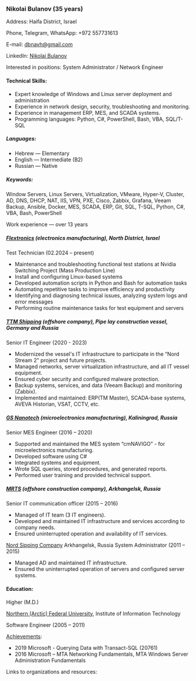 ### Nikolai Bulanov (35 years)

Address: Haifa District, Israel

Phone, Telegram, WhatsApp: +972 557731613

E-mail: [dbnavh@gmail.com](mailto:dbnavh@gmail.com)

LinkedIn: [Nikolai Bulanov](https://www.linkedin.com/in/nikolai-bulanov/)

Interested in positions: System Administrator / Network Engineer

#### Technical Skills:

- Expert knowledge of Windows and Linux server deployment and administration
- Experience in network design, security, troubleshooting and monitoring.
- Experience in management ERP, MES, and SCADA systems.
- Programming languages: Python, C#, PowerShell, Bash, VBA, SQL/T-SQL

##### Languages:

- Hebrew — Elementary
- English — Intermediate (B2)
- Russian — Native

##### Keywords: 
Window Servers, Linux Servers, Virtualization, VMware,
Hyper-V, Cluster, AD, DNS, DHCP, NAT, IIS, VPN, PXE, Cisco, Zabbix,
Grafana, Veeam Backup, Ansible, Docker, MES, SCADA, ERP, Git, SQL,
T-SQL, Python, C#, VBA, Bash, PowerShell

Work experience — over 13 years

##### [Flextronics](https://flex.com/) (electronics manufacturing), North District, Israel

Test Technician (02.2024 – present)

- Maintenance and troubleshooting functional test stations at Nvidia Switching Project (Mass Production Line)
- Install and configuring Linux-based systems
- Developed automation scripts in Python and Bash for automation tasks
- Automating repetitive tasks to improve efficiency and productivity
- Identifying and diagnosing technical issues, analyzing system logs and error messages
- Performing routine maintenance tasks for test equipment and servers

##### [TTM Shipping](https://flot.gazprom.ru/) (offshore company), Pipe lay construction vessel, Germany and Russia

Senior IT Engineer (2020 - 2023)

- Modernized the vessel's IT infrastructure to participate in the “Nord Stream 2” project and future projects.
- Managed networks, server virtualization infrastructure, and all IT vessel equipment.
- Ensured cyber security and configured malware protection.
- Backup systems, services, and data (Veeam Backup) and monitoring (Zabbix).
- Implemented and maintained: ERP(TM Master), SCADA-base systems, AVEVA Historian, VSAT, CCTV, etc.

##### [GS Nanotech](https://gsnanotech.ru/) (microelectronics manufacturing), Kaliningrad, Russia

Senior MES Engineer (2016 – 2020)

- Supported and maintained the MES system “cmNAVIGO” - for microelectronics manufacturing.
- Developed software using C#
- Integrated systems and equipment.
- Wrote SQL queries, stored procedures, and generated reports.
- Performed user training and provided technical support.

##### [MRTS](https://mrts.ru/en/) (offshore construction company), Arkhangelsk, Russia

Senior IT communication officer (2015 – 2016)

- Managed of IT team (3 IT engineers).
- Developed and maintained IT infrastructure and services according to company needs.
- Ensured uninterrupted operation and availability of IT services.

[Nord Sipping Company](http://www.ansc.ru/ru/main/mainR.asp) Arkhangelsk, Russia
System Administrator (2011 – 2015)

- Managed AD and maintained IT infrastructure.
- Ensured the uninterrupted operation of servers and configured server systems.

#### Education:

Higher (M.D.)

[Northern (Arctic) Federal University](https://narfu.ru/en), Institute of Information Technology

Software Engineer (2005 – 2011)

[Achievements](https://github.com/HelsingN/Nikolai-Bulanov-Resume/tree/main/Achievements):

- 2019 Microsoft - Querying Data with Transact-SQL (20761)
- 2016 Microsoft – MTA Networking Fundamentals, MTA Windows Server Administration Fundamentals

Links to organizations and resources:
